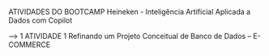 ATIVIDADES DO BOOTCAMP Heineken - Inteligência Artificial Aplicada a Dados com Copilot

--> 1 ATIVIDADE 1 Refinando um Projeto Conceitual de Banco de Dados – E-COMMERCE
